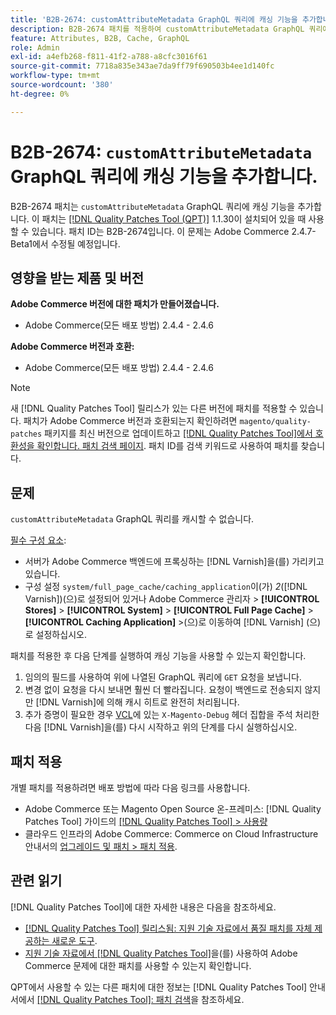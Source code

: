 ```yaml
---
title: 'B2B-2674: customAttributeMetadata GraphQL 쿼리에 캐싱 기능을 추가합니다.'
description: B2B-2674 패치를 적용하여 customAttributeMetadata GraphQL 쿼리에 캐싱 기능을 추가합니다.
feature: Attributes, B2B, Cache, GraphQL
role: Admin
exl-id: a4efb268-f811-41f2-a788-a8cfc3016f61
source-git-commit: 7718a835e343ae7da9ff79f690503b4ee1d140fc
workflow-type: tm+mt
source-wordcount: '380'
ht-degree: 0%

---
```


# B2B-2674: `customAttributeMetadata` GraphQL 쿼리에 캐싱 기능을 추가합니다.

B2B-2674 패치는 `customAttributeMetadata` GraphQL 쿼리에 캐싱 기능을 추가합니다. 이 패치는 [[!DNL Quality Patches Tool (QPT)]](/help/announcements/adobe-commerce-announcements/magento-quality-patches-released-new-tool-to-self-serve-quality-patches.md) 1.1.30이 설치되어 있을 때 사용할 수 있습니다. 패치 ID는 B2B-2674입니다. 이 문제는 Adobe Commerce 2.4.7-Beta1에서 수정될 예정입니다.

## 영향을 받는 제품 및 버전

**Adobe Commerce 버전에 대한 패치가 만들어졌습니다.**

* Adobe Commerce(모든 배포 방법) 2.4.4 - 2.4.6

**Adobe Commerce 버전과 호환:**

* Adobe Commerce(모든 배포 방법) 2.4.4 - 2.4.6

>[!NOTE]
>
>새 [!DNL Quality Patches Tool] 릴리스가 있는 다른 버전에 패치를 적용할 수 있습니다. 패치가 Adobe Commerce 버전과 호환되는지 확인하려면 `magento/quality-patches` 패키지를 최신 버전으로 업데이트하고 [[!DNL Quality Patches Tool]에서 호환성을 확인합니다. 패치 검색 페이지](https://experienceleague.adobe.com/tools/commerce-quality-patches/index.html). 패치 ID를 검색 키워드로 사용하여 패치를 찾습니다.

## 문제

`customAttributeMetadata` GraphQL 쿼리를 캐시할 수 없습니다.

<u>필수 구성 요소</u>:

* 서버가 Adobe Commerce 백엔드에 프록싱하는 [!DNL Varnish]을(를) 가리키고 있습니다.
* 구성 설정 `system/full_page_cache/caching_application`이(가) *2*([!DNL Varnish])(으)로 설정되어 있거나 Adobe Commerce 관리자 > **[!UICONTROL Stores]** > **[!UICONTROL System]** > **[!UICONTROL Full Page Cache]** > **[!UICONTROL Caching Application]** >(으)로 이동하여 [!DNL Varnish] (으)로 설정하십시오.

패치를 적용한 후 다음 단계를 실행하여 캐싱 기능을 사용할 수 있는지 확인합니다.

1. 임의의 필드를 사용하여 위에 나열된 GraphQL 쿼리에 `GET` 요청을 보냅니다.
1. 변경 없이 요청을 다시 보내면 훨씬 더 빨라집니다. 요청이 백엔드로 전송되지 않지만 [!DNL Varnish]에 의해 캐시 히트로 완전히 처리됩니다.
1. 추가 증명이 필요한 경우 [VCL](https://github.com/magento/magento2/blob/2.4-develop/app/code/Magento/PageCache/etc/varnish6.vcl#L239)에 있는 `X-Magento-Debug` 헤더 집합을 주석 처리한 다음 [!DNL Varnish]을(를) 다시 시작하고 위의 단계를 다시 실행하십시오.

## 패치 적용

개별 패치를 적용하려면 배포 방법에 따라 다음 링크를 사용합니다.

* Adobe Commerce 또는 Magento Open Source 온-프레미스: [!DNL Quality Patches Tool] 가이드의 [[!DNL Quality Patches Tool] > 사용량](https://experienceleague.adobe.com/docs/commerce-operations/tools/quality-patches-tool/usage.html)
* 클라우드 인프라의 Adobe Commerce: Commerce on Cloud Infrastructure 안내서의 [업그레이드 및 패치 > 패치 적용](https://experienceleague.adobe.com/docs/commerce-cloud-service/user-guide/develop/upgrade/apply-patches.html).

## 관련 읽기

[!DNL Quality Patches Tool]에 대한 자세한 내용은 다음을 참조하세요.

* [[!DNL Quality Patches Tool] 릴리스됨: 지원 기술 자료에서 품질 패치를 자체 제공하는 새로운 도구](/help/announcements/adobe-commerce-announcements/magento-quality-patches-released-new-tool-to-self-serve-quality-patches.md).
* [지원 기술 자료에서  [!DNL Quality Patches Tool]](/help/support-tools/patches-available-in-qpt-tool/check-patch-for-magento-issue-with-magento-quality-patches.md)을(를) 사용하여 Adobe Commerce 문제에 대한 패치를 사용할 수 있는지 확인합니다.

QPT에서 사용할 수 있는 다른 패치에 대한 정보는 [!DNL Quality Patches Tool] 안내서에서 [[!DNL Quality Patches Tool]: 패치 검색](https://experienceleague.adobe.com/tools/commerce-quality-patches/index.html)을 참조하세요.
